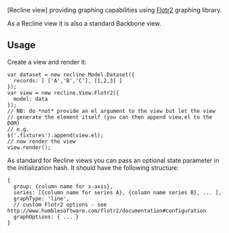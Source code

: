 [Recline view] providing graphing capabilities using [Flotr2][] graphing library.

As a Recline view it is also a standard Backbone view.

[Flotr2]: http://www.humblesoftware.com/flotr2/

## Usage

Create a view and render it:

    var dataset = new recline.Model.Dataset({
      records: [ ['A','B','C'], [1,2,3] ]
    });
    var view = new recline.View.Flotr2({
      model: data
    });
    // NB: do *not* provide an el argument to the view but let the view
    // generate the element itself (you can then append view.el to the DOM)
    // e.g.
    $('.fixtures').append(view.el);
    // now render the view
    view.render();

As standard for Recline views you can pass an optional state parameter in the initialization hash. It should have the following structure:

    { 
      group: {column name for x-axis},
      series: [{column name for series A}, {column name series B}, ... ],
      graphType: 'line',
      // custom Flotr2 options - see http://www.humblesoftware.com/flotr2/documentation#configuration
      graphOptions: { ... }
    }

